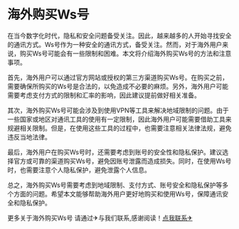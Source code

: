 # 海外购买Ws号

在当今数字化时代，隐私和安全问题备受关注。因此，越来越多的人开始寻找安全的通讯方式。Ws号作为一种安全的通讯方式，备受关注。然而，对于海外用户来说，购买Ws号可能会有一些限制和困难。本文将介绍海外购买Ws号的方法和注意事项。

首先，海外用户可以通过官方网站或授权的第三方渠道购买Ws号。在购买之前，需要确保所购买的Ws号是合法的，以免造成不必要的麻烦。另外，海外用户可能需要考虑支付方式的限制和汇率的影响，因此建议提前做好相关准备。

其次，海外购买Ws号可能会涉及到使用VPN等工具来解决地域限制的问题。由于一些国家或地区对通讯工具的使用有一定限制，因此海外用户可能需要借助工具来规避相关限制。但是，在使用这些工具的过程中，也需要注意相关法律法规，避免违反当地法律。

最后，海外用户在购买Ws号时，还需要考虑到账号的安全性和隐私保护。建议选择官方或可靠的渠道购买Ws号，避免因账号泄露而造成损失。同时，在使用Ws号时，也需要注意个人隐私保护，避免泄露个人信息。

总之，海外购买Ws号需要考虑到地域限制、支付方式、账号安全和隐私保护等多个方面的问题。希望本文能够帮助海外用户更好地购买和使用Ws号，保障通讯安全和隐私保护。

更多关于海外购买Ws号 请通过✈与我们联系,感谢阅读！[点我联系✈](https://dev.G208.com)